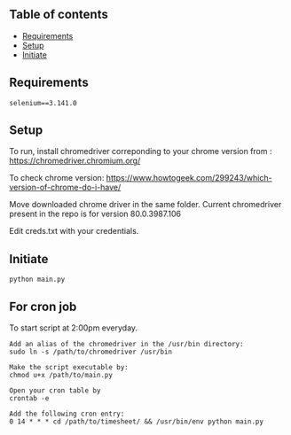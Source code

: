 ## Table of contents
* [Requirements](#Requirements)
* [Setup](#setup)
* [Initiate](#Initiate)

## Requirements
	selenium==3.141.0
	

## Setup
To run, install chromedriver correponding to your chrome version from :
https://chromedriver.chromium.org/

To check chrome version:
https://www.howtogeek.com/299243/which-version-of-chrome-do-i-have/

Move downloaded chrome driver in the same folder.
Current chromedriver present in the repo is for version 80.0.3987.106

Edit creds.txt with your credentials.

## Initiate
	python main.py
	
## For cron job
   

To start script at 2:00pm everyday.
    
    Add an alias of the chromedriver in the /usr/bin directory:
    sudo ln -s /path/to/chromedriver /usr/bin
    
    Make the script executable by:
    chmod u+x /path/to/main.py
    
    Open your cron table by
    crontab -e 

    Add the following cron entry:
    0 14 * * * cd /path/to/timesheet/ && /usr/bin/env python main.py
 
